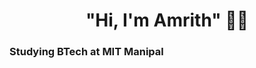 <h1 align="center"> "Hi, I'm Amrith" 🙋‍♂️ </h1>
<h3 > Studying BTech at MIT Manipal</h3>

<!--
**amriths04/amriths04** is a ✨ _special_ ✨ repository because its `README.md` (this file) appears on your GitHub profile.

Here are some ideas to get you started:

- 🔭 I’m currently working on ...
- 🌱 I’m currently learning ...
- 👯 I’m looking to collaborate on ...
- 🤔 I’m looking for help with ...
- 💬 Ask me about ...
- 📫 How to reach me: ...
- 😄 Pronouns: ...
- ⚡ Fun fact: ...
-->
